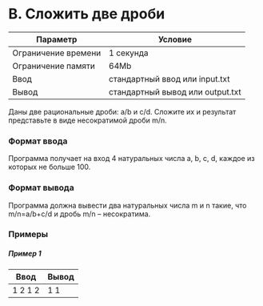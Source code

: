 # B. Сложить две дроби

| Параметр            | Условие                          |
|---------------------|----------------------------------|
| Ограничение времени | 1 секунда                        |
| Ограничение памяти  | 64Mb                             |
| Ввод                | стандартный ввод или input.txt   |
| Вывод               | стандартный вывод или output.txt |

Даны две рациональные дроби: a/b и c/d. Сложите их и результат представьте в виде несократимой дроби m/n.

### Формат ввода

Программа получает на вход 4 натуральных числа a, b, c, d, каждое из которых не больше 100.

### Формат вывода

Программа должна вывести два натуральных числа m и n такие, что m/n=a/b+c/d и дробь m/n – несократима.

### Примеры

##### Пример 1

| Ввод    | Вывод |
|---------|-------|
| 1 2 1 2 | 1 1   |